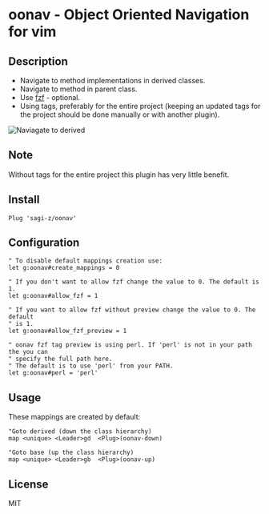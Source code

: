 # oonav - Object Oriented Navigation for vim

## Description

* Navigate to method implementations in derived classes.
* Navigate to method in parent class.
* Use [fzf] - optional.
* Using tags, preferably for the entire project (keeping an updated tags for the
  project should be done manually or with another plugin).

![Naviagate to derived](nav.gif "Navigate to derived")

## Note

Without tags for the entire project this plugin has very little benefit.

## Install

`Plug 'sagi-z/oonav'`

## Configuration

```vim
" To disable default mappings creation use:
let g:oonav#create_mappings = 0

" If you don't want to allow fzf change the value to 0. The default is 1.
let g:oonav#allow_fzf = 1

" If you want to allow fzf without preview change the value to 0. The default
" is 1.
let g:oonav#allow_fzf_preview = 1

" oonav fzf tag preview is using perl. If 'perl' is not in your path the you can
" specify the full path here.
" The default is to use 'perl' from your PATH.
let g:oonav#perl = 'perl'
```

## Usage

These mappings are created by default:

```vim
"Goto derived (down the class hierarchy)
map <unique> <Leader>gd  <Plug>(oonav-down)

"Goto base (up the class hierarchy)
map <unique> <Leader>gb  <Plug>(oonav-up)
```

## License

MIT

[fzf]:   https://github.com/junegunn/fzf.vim


